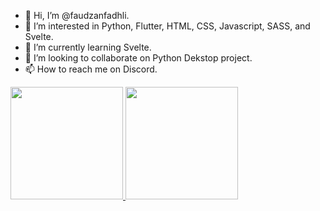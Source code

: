 - 👋 Hi, I’m @faudzanfadhli.
- 👀 I’m interested in Python, Flutter, HTML, CSS, Javascript, SASS, and Svelte.
- 🌱 I’m currently learning Svelte.
- 💞️ I’m looking to collaborate on Python Dekstop project.
- 📫 How to reach me on Discord.

<!---
faudzanfadhli/faudzanfadhli is a ✨ special ✨ repository because its `README.md` (this file) appears on your GitHub profile.
You can click the Preview link to take a look at your changes.
--->

<p align="left">
<a href="https://github.com/faudzanfadhli">
  <img height="180em" src="https://github-readme-stats-eight-theta.vercel.app/api?username=faudzanfadhli&show_icons=true&theme=algolia&include_all_commits=true&count_private=true"/>
  <img height="180em" src="https://github-readme-stats-eight-theta.vercel.app/api/top-langs/?username=faudzanfadhli&layout=compact&langs_count=8&theme=algolia"/>
</a>
</p>
